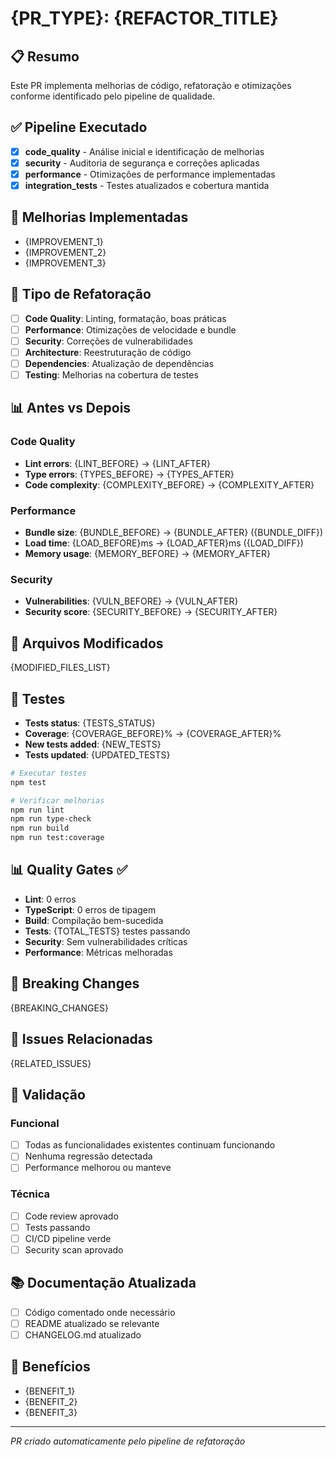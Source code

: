 # {PR_TYPE}: {REFACTOR_TITLE}

## 📋 Resumo
Este PR implementa melhorias de código, refatoração e otimizações conforme identificado pelo pipeline de qualidade.

## ✅ Pipeline Executado
- [x] **code_quality** - Análise inicial e identificação de melhorias
- [x] **security** - Auditoria de segurança e correções aplicadas
- [x] **performance** - Otimizações de performance implementadas
- [x] **integration_tests** - Testes atualizados e cobertura mantida

## 🎯 Melhorias Implementadas
- {IMPROVEMENT_1}
- {IMPROVEMENT_2}
- {IMPROVEMENT_3}

## 🔧 Tipo de Refatoração
- [ ] **Code Quality**: Linting, formatação, boas práticas
- [ ] **Performance**: Otimizações de velocidade e bundle
- [ ] **Security**: Correções de vulnerabilidades
- [ ] **Architecture**: Reestruturação de código
- [ ] **Dependencies**: Atualização de dependências
- [ ] **Testing**: Melhorias na cobertura de testes

## 📊 Antes vs Depois

### Code Quality
- **Lint errors**: {LINT_BEFORE} → {LINT_AFTER}
- **Type errors**: {TYPES_BEFORE} → {TYPES_AFTER}
- **Code complexity**: {COMPLEXITY_BEFORE} → {COMPLEXITY_AFTER}

### Performance
- **Bundle size**: {BUNDLE_BEFORE} → {BUNDLE_AFTER} ({BUNDLE_DIFF})
- **Load time**: {LOAD_BEFORE}ms → {LOAD_AFTER}ms ({LOAD_DIFF})
- **Memory usage**: {MEMORY_BEFORE} → {MEMORY_AFTER}

### Security
- **Vulnerabilities**: {VULN_BEFORE} → {VULN_AFTER}
- **Security score**: {SECURITY_BEFORE} → {SECURITY_AFTER}

## 📁 Arquivos Modificados
{MODIFIED_FILES_LIST}

## 🧪 Testes
- **Tests status**: {TESTS_STATUS}
- **Coverage**: {COVERAGE_BEFORE}% → {COVERAGE_AFTER}%
- **New tests added**: {NEW_TESTS}
- **Tests updated**: {UPDATED_TESTS}

```bash
# Executar testes
npm test

# Verificar melhorias
npm run lint
npm run type-check
npm run build
npm run test:coverage
```

## 📊 Quality Gates ✅
- **Lint**: 0 erros
- **TypeScript**: 0 erros de tipagem
- **Build**: Compilação bem-sucedida
- **Tests**: {TOTAL_TESTS} testes passando
- **Security**: Sem vulnerabilidades críticas
- **Performance**: Métricas melhoradas

## 🔄 Breaking Changes
{BREAKING_CHANGES}

## 📝 Issues Relacionadas
{RELATED_ISSUES}

## 🚀 Validação
### Funcional
- [ ] Todas as funcionalidades existentes continuam funcionando
- [ ] Nenhuma regressão detectada
- [ ] Performance melhorou ou manteve

### Técnica
- [ ] Code review aprovado
- [ ] Tests passando
- [ ] CI/CD pipeline verde
- [ ] Security scan aprovado

## 📚 Documentação Atualizada
- [ ] Código comentado onde necessário
- [ ] README atualizado se relevante
- [ ] CHANGELOG.md atualizado

## 🎉 Benefícios
- {BENEFIT_1}
- {BENEFIT_2}
- {BENEFIT_3}

---
*PR criado automaticamente pelo pipeline de refatoração*